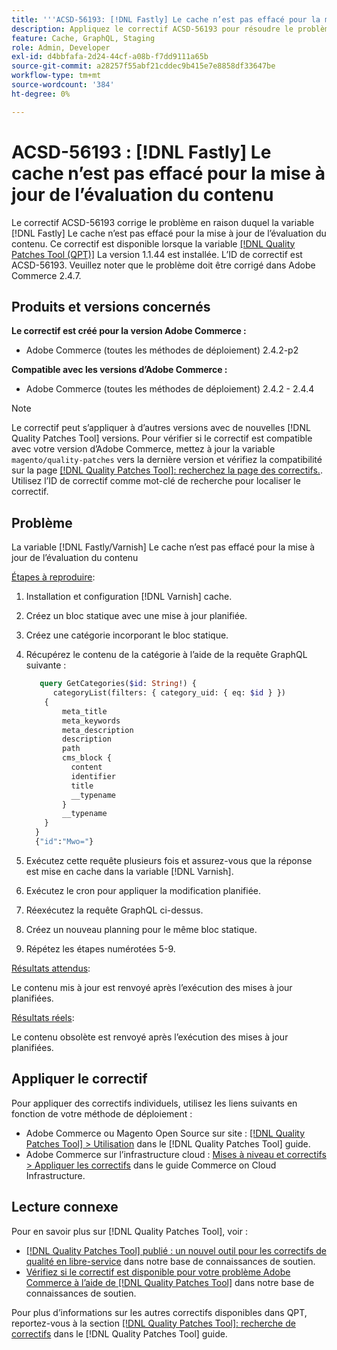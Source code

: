 ```yaml
---
title: '''ACSD-56193: [!DNL Fastly] Le cache n’est pas effacé pour la mise à jour de l’évaluation du contenu.'
description: Appliquez le correctif ACSD-56193 pour résoudre le problème Adobe Commerce où la variable [!DNL Fastly] Le cache n’est pas effacé pour la mise à jour de l’évaluation du contenu.
feature: Cache, GraphQL, Staging
role: Admin, Developer
exl-id: d4bbfafa-2d24-44cf-a08b-f7dd9111a65b
source-git-commit: a28257f55abf21cddec9b415e7e8858df33647be
workflow-type: tm+mt
source-wordcount: '384'
ht-degree: 0%

---
```


# ACSD-56193 : [!DNL Fastly] Le cache n’est pas effacé pour la mise à jour de l’évaluation du contenu

Le correctif ACSD-56193 corrige le problème en raison duquel la variable [!DNL Fastly] Le cache n’est pas effacé pour la mise à jour de l’évaluation du contenu. Ce correctif est disponible lorsque la variable [[!DNL Quality Patches Tool (QPT)]](/help/announcements/adobe-commerce-announcements/magento-quality-patches-released-new-tool-to-self-serve-quality-patches.md) La version 1.1.44 est installée. L’ID de correctif est ACSD-56193. Veuillez noter que le problème doit être corrigé dans Adobe Commerce 2.4.7.

## Produits et versions concernés

**Le correctif est créé pour la version Adobe Commerce :**

* Adobe Commerce (toutes les méthodes de déploiement) 2.4.2-p2

**Compatible avec les versions d’Adobe Commerce :**

* Adobe Commerce (toutes les méthodes de déploiement) 2.4.2 - 2.4.4

>[!NOTE]
>
>Le correctif peut s’appliquer à d’autres versions avec de nouvelles [!DNL Quality Patches Tool] versions. Pour vérifier si le correctif est compatible avec votre version d’Adobe Commerce, mettez à jour la variable `magento/quality-patches` vers la dernière version et vérifiez la compatibilité sur la page [[!DNL Quality Patches Tool]: recherchez la page des correctifs.](https://experienceleague.adobe.com/tools/commerce-quality-patches/index.html). Utilisez l’ID de correctif comme mot-clé de recherche pour localiser le correctif.

## Problème

La variable [!DNL Fastly/Varnish] Le cache n’est pas effacé pour la mise à jour de l’évaluation du contenu

<u>Étapes à reproduire</u>:

1. Installation et configuration [!DNL Varnish] cache.
1. Créez un bloc statique avec une mise à jour planifiée.
1. Créez une catégorie incorporant le bloc statique.
1. Récupérez le contenu de la catégorie à l’aide de la requête GraphQL suivante :

   ```GraphQL
      query GetCategories($id: String!) {
         categoryList(filters: { category_uid: { eq: $id } }) 
       {
           meta_title
           meta_keywords
           meta_description
           description
           path
           cms_block {
             content
             identifier
             title
             __typename
           }
           __typename
       }
     }
     {"id":"Mwo="}
   ```

1. Exécutez cette requête plusieurs fois et assurez-vous que la réponse est mise en cache dans la variable [!DNL Varnish].
1. Exécutez le cron pour appliquer la modification planifiée.
1. Réexécutez la requête GraphQL ci-dessus.
1. Créez un nouveau planning pour le même bloc statique.
1. Répétez les étapes numérotées 5-9.

<u>Résultats attendus</u>:

Le contenu mis à jour est renvoyé après l’exécution des mises à jour planifiées.

<u>Résultats réels</u>:

Le contenu obsolète est renvoyé après l’exécution des mises à jour planifiées.

## Appliquer le correctif

Pour appliquer des correctifs individuels, utilisez les liens suivants en fonction de votre méthode de déploiement :

* Adobe Commerce ou Magento Open Source sur site : [[!DNL Quality Patches Tool] > Utilisation](https://experienceleague.adobe.com/docs/commerce-operations/tools/quality-patches-tool/usage.html) dans le [!DNL Quality Patches Tool] guide.
* Adobe Commerce sur l’infrastructure cloud : [Mises à niveau et correctifs > Appliquer les correctifs](https://experienceleague.adobe.com/docs/commerce-cloud-service/user-guide/develop/upgrade/apply-patches.html) dans le guide Commerce on Cloud Infrastructure.

## Lecture connexe

Pour en savoir plus sur [!DNL Quality Patches Tool], voir :

* [[!DNL Quality Patches Tool] publié : un nouvel outil pour les correctifs de qualité en libre-service](/help/announcements/adobe-commerce-announcements/magento-quality-patches-released-new-tool-to-self-serve-quality-patches.md) dans notre base de connaissances de soutien.
* [Vérifiez si le correctif est disponible pour votre problème Adobe Commerce à l’aide de [!DNL Quality Patches Tool]](/help/support-tools/patches-available-in-qpt-tool/check-patch-for-magento-issue-with-magento-quality-patches.md) dans notre base de connaissances de soutien.

Pour plus d’informations sur les autres correctifs disponibles dans QPT, reportez-vous à la section [[!DNL Quality Patches Tool]: recherche de correctifs](https://experienceleague.adobe.com/tools/commerce-quality-patches/index.html) dans le [!DNL Quality Patches Tool] guide.
